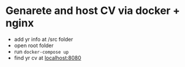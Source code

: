 # Genarete and host CV via docker + nginx
- add yr info at /src folder
- open root folder
- run ```docker-compose up```
- find yr cv at [localhost:8080](http://localhost:8080)
